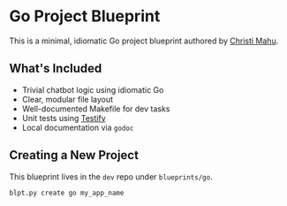 # Go Project Blueprint

This is a minimal, idiomatic Go project blueprint authored by [Christi Mahu](https://christimahu.dev).

## What's Included

- Trivial chatbot logic using idiomatic Go
- Clear, modular file layout
- Well-documented Makefile for dev tasks
- Unit tests using [Testify](https://github.com/stretchr/testify)
- Local documentation via `godoc`

## Creating a New Project

This blueprint lives in the `dev` repo under `blueprints/go`.

```bash
blpt.py create go my_app_name
